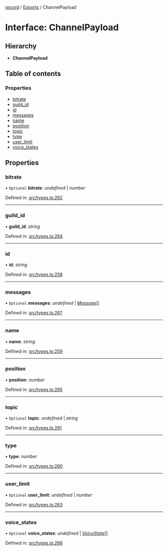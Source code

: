 [rpcord](../README.md) / [Exports](../modules.md) / ChannelPayload

# Interface: ChannelPayload

## Hierarchy

* **ChannelPayload**

## Table of contents

### Properties

- [bitrate](channelpayload.md#bitrate)
- [guild\_id](channelpayload.md#guild_id)
- [id](channelpayload.md#id)
- [messages](channelpayload.md#messages)
- [name](channelpayload.md#name)
- [position](channelpayload.md#position)
- [topic](channelpayload.md#topic)
- [type](channelpayload.md#type)
- [user\_limit](channelpayload.md#user_limit)
- [voice\_states](channelpayload.md#voice_states)

## Properties

### bitrate

• `Optional` **bitrate**: *undefined* \| *number*

Defined in: [src/types.ts:262](https://github.com/DjDeveloperr/RPCord/blob/51e0bc3/src/types.ts#L262)

___

### guild\_id

• **guild\_id**: *string*

Defined in: [src/types.ts:264](https://github.com/DjDeveloperr/RPCord/blob/51e0bc3/src/types.ts#L264)

___

### id

• **id**: *string*

Defined in: [src/types.ts:258](https://github.com/DjDeveloperr/RPCord/blob/51e0bc3/src/types.ts#L258)

___

### messages

• `Optional` **messages**: *undefined* \| [*Message*](message.md)[]

Defined in: [src/types.ts:267](https://github.com/DjDeveloperr/RPCord/blob/51e0bc3/src/types.ts#L267)

___

### name

• **name**: *string*

Defined in: [src/types.ts:259](https://github.com/DjDeveloperr/RPCord/blob/51e0bc3/src/types.ts#L259)

___

### position

• **position**: *number*

Defined in: [src/types.ts:265](https://github.com/DjDeveloperr/RPCord/blob/51e0bc3/src/types.ts#L265)

___

### topic

• `Optional` **topic**: *undefined* \| *string*

Defined in: [src/types.ts:261](https://github.com/DjDeveloperr/RPCord/blob/51e0bc3/src/types.ts#L261)

___

### type

• **type**: *number*

Defined in: [src/types.ts:260](https://github.com/DjDeveloperr/RPCord/blob/51e0bc3/src/types.ts#L260)

___

### user\_limit

• `Optional` **user\_limit**: *undefined* \| *number*

Defined in: [src/types.ts:263](https://github.com/DjDeveloperr/RPCord/blob/51e0bc3/src/types.ts#L263)

___

### voice\_states

• `Optional` **voice\_states**: *undefined* \| [*VoiceState*](voicestate.md)[]

Defined in: [src/types.ts:266](https://github.com/DjDeveloperr/RPCord/blob/51e0bc3/src/types.ts#L266)
